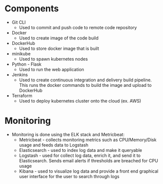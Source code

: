 # Components
* Git CLI
  * Used to commit and push code to remote code repository 
* Docker
  * Used to create image of the code build
* DockerHub 
  * Used to store docker image that is built   
* minikube
  * Used to spawn kubernetes nodes 
* Python - Flask
  * Used to run the web application
* Jenkins
  * Used to create continuous integration and delivery build pipeline. This runs the docker commands to build the image and upload to DockerHub
* Terraform
  * Used to deploy kubernetes cluster onto the cloud (ex. AWS)

# Monitoring
* Monitoring is done using the ELK stack and Metricbeat:
  * Metricbeat - collects monitoring metrics such as CPU/Memory/Disk usage and feeds data to Logstash
  * Elasticsearch - used to index log data and make it queryable
  * Logstash - used for collect log data, enrich it, and send it to Elasticsearch. Sends email alerts if thresholds are breached for CPU usage
  * Kibana - used to visualize log data and provide a front end graphical user interface for the user to search through logs
